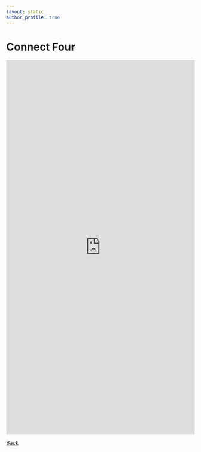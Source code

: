 ```yaml
---
layout: static
author_profile: true
---
```


# Connect Four

<iframe frameborder="0" width="100%" height="1000px" src="https://repl.it/Nb0u/2?lite=true"></iframe>

[Back](/command-line-games)